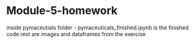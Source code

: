 # Module-5-homework
inside pymaceutials folder - 
pymaceuticals_finished.ipynb is the finished code
rest are images and dataframes from the exercise
